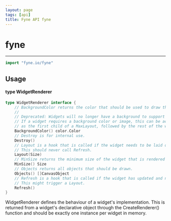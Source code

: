 ```yaml
---
layout: page
tags: [api]
title: Fyne API fyne
---
```


# fyne
---
```go
import "fyne.io/fyne"
```

## Usage

#### type WidgetRenderer

```go
type WidgetRenderer interface {
	// BackgroundColor returns the color that should be used to draw the background of this renderer’s widget.
	//
	// Deprecated: Widgets will no longer have a background to support hover and selection indication in collection widgets.
	// If a widget requires a background color or image, this can be achieved by using a canvas.Rect or canvas.Image
	// as the first child of a MaxLayout, followed by the rest of the widget components.
	BackgroundColor() color.Color
	// Destroy is for internal use.
	Destroy()
	// Layout is a hook that is called if the widget needs to be laid out.
	// This should never call Refresh.
	Layout(Size)
	// MinSize returns the minimum size of the widget that is rendered by this renderer.
	MinSize() Size
	// Objects returns all objects that should be drawn.
	Objects() []CanvasObject
	// Refresh is a hook that is called if the widget has updated and needs to be redrawn.
	// This might trigger a Layout.
	Refresh()
}
```

WidgetRenderer defines the behaviour of a widget's implementation. This is returned from a widget's declarative object through the CreateRenderer() function and should be exactly one instance per widget in memory.
